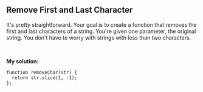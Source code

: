 ## Remove First and Last Character
It's pretty straightforward. Your goal is to create a function that removes the first and last characters of a string. You're given one parameter, the original string. You don't have to worry with strings with less than two characters.

<br/>

**My solution:**
```
function removeChar(str) {
  return str.slice(1, -1);
};
```
